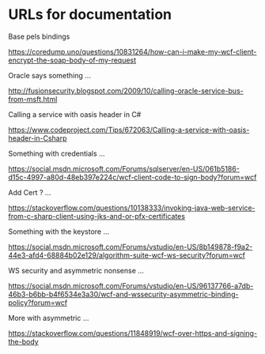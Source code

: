 ﻿# URLs for documentation

Base pels bindings

https://coredump.uno/questions/10831264/how-can-i-make-my-wcf-client-encrypt-the-soap-body-of-my-request

Oracle says something ...

http://fusionsecurity.blogspot.com/2009/10/calling-oracle-service-bus-from-msft.html

Calling a service with oasis header in C#

https://www.codeproject.com/Tips/672063/Calling-a-service-with-oasis-header-in-Csharp

Something with credentials ...

https://social.msdn.microsoft.com/Forums/sqlserver/en-US/061b5186-d15c-4997-a80d-48eb397e224c/wcf-client-code-to-sign-body?forum=wcf

Add Cert ? ...

https://stackoverflow.com/questions/10138333/invoking-java-web-service-from-c-sharp-client-using-jks-and-or-pfx-certificates

Something with the keystore ...

https://social.msdn.microsoft.com/Forums/vstudio/en-US/8b149878-f9a2-44e3-afd4-68884b02e129/algorithm-suite-wcf-ws-security?forum=wcf

WS security and asymmetric nonsense ...

https://social.msdn.microsoft.com/Forums/vstudio/en-US/96137766-a7db-46b3-b6bb-b4f6534e3a30/wcf-and-wssecurity-asymmetric-binding-policy?forum=wcf

More with asymmetric ...

https://stackoverflow.com/questions/11848919/wcf-over-https-and-signing-the-body
